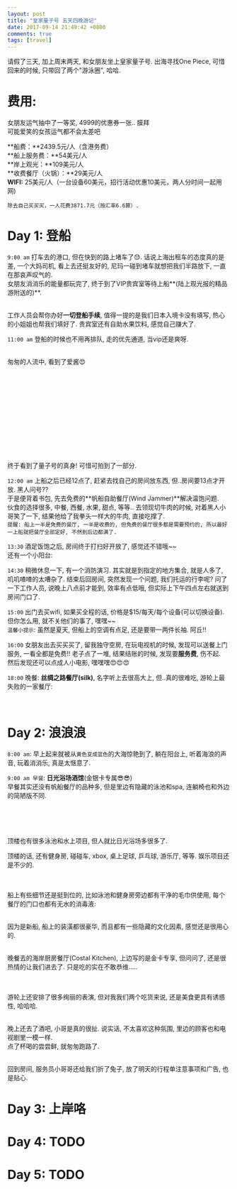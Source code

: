 ```yaml
---
layout: post
title: "皇家量子号 五天四晚游记"
date: 2017-09-14 21:49:42 +0800
comments: true
tags: [travel]
---
```


请假了三天, 加上周末两天, 和女朋友坐上皇家量子号. 出海寻找One Piece, 可惜回来的时候, 只带回了两个"游泳圈", 哈哈.    
<!--more-->
 
  



# 费用: 
女朋友运气抽中了一等奖, 4999的优惠券一张.. 膜拜   
可能爱笑的女孩运气都不会太差吧   
<img style="max-height:200px" class="lazy" data-original="/images/blog/170914_quantans_of_the_seas/fee.jpg">   

**船费：**2439.5元/人（含港务费）  
**船上服务费：**54美元/人   
**岸上观光：**109美元/人   
**收费餐厅（火锅）：**29美元/人   
**WIFI:** 25美元/人（一台设备60美元，招行活动优惠10美元，两人分时间一起用网)

`除去自己买买买，一人花费3871.7元（按汇率6.6算）.  `



# Day 1: 登船
`9:00 am` 打车去的港口, 但在快到的路上堵车了😓. 话说上海出租车的态度真的是差, 一个大妈司机, 看上去还挺友好的, 尼玛一碰到堵车就想把我们半路放下, 一直在那哀声叹气的.   
女朋友消消乐的能量都玩完了, 终于到了VIP贵宾室等待上船**(陆上观光报的精品游附送的)**.   
<img style="max-height:300px" class="lazy" data-original="/images/blog/170914_quantans_of_the_seas/day1/day1_IMG_4168.PNG">
<img style="max-height:300px" class="lazy" data-original="/images/blog/170914_quantans_of_the_seas/day1/day1_vip_restroom.jpg">   

工作人员会帮你办好**一切登船手续**, 值得一提的是我们日本入境卡没有填写, 热心的小姐姐也帮我们填好了. 贵宾室还有自助水果饮料, 感觉自己赚大了.   
<img style="max-height:300px" class="lazy" data-original="/images/blog/170914_quantans_of_the_seas/day1/day1_vip_food.jpg">

`11:00 am` 登船的时候也不用再排队, 走的优先通道, 当vip还是爽呀.     
<img style="max-height:300px" class="lazy" data-original="/images/blog/170914_quantans_of_the_seas/day1/day1_vip_quickpass.jpg">
<img style="max-height:300px" class="lazy" data-original="/images/blog/170914_quantans_of_the_seas/day1/day1_vip_ad.jpg">   

匆匆的人流中, 看到了爱酱😍   
<img style="max-height:200px; height: 200px" class="lazy" data-original="/images/blog/170914_quantans_of_the_seas/day1/day1_aijiang.gif">
 
终于看到了量子号的真身! 可惜可拍到了一部分.    
<img style="max-height:350px" class="lazy" data-original="/images/blog/170914_quantans_of_the_seas/day1/day1_liangzi.jpg">   

`12:00 am` 上船之后已经12点了, 赶紧去找自己的房间放东西, 但..房间要13点才开放. 黑人问号??    
于是便背着书包, 先去免费的**帆船自助餐厅(Wind Jammer)**解决温饱问题.   
伙食的选择很多, 中餐, 西餐, 水果, 甜点, 等等.. 去领现切牛肉的时候, 对着黑人小哥笑了一下, 结果他给了我拳头一样大的牛肉, 直接吃撑了.   
`提醒: 船上一半是免费的餐厅, 一半是收费的, 但免费的餐厅很多都是需要预约的, 所以最好一上船就把餐厅全部定好, 不然到后边都满了. `    
<img style="max-height:300px" class="lazy" data-original="/images/blog/170914_quantans_of_the_seas/day1/day1_windjammer.jpg">   

`13:30` 酒足饭饱之后, 房间终于打扫好开放了, 感觉还不错哦~~    
<img style="max-height:300px" class="lazy" data-original="/images/blog/170914_quantans_of_the_seas/day1/day1_room.jpg">   
还有一个小阳台:   
<img style="max-height:300px" class="lazy" data-original="/images/blog/170914_quantans_of_the_seas/day1/day1_balcony.jpg">   

`14:30` 稍微休息一下, 有一个消防演习. 其实就是到指定的地方集合, 就是人多了, 叽叽喳喳的太嘈杂了. 结束后回房间, 突然发现一个问题, 我们托运的行李呢? 问了一下工作人员, 说晚上八点前才能到, 效率有点低哦, 但实际上下午四点左右就送到房间门口了.    
<img style="max-height:200px" class="lazy" data-original="/images/blog/170914_quantans_of_the_seas/day1/day1_baggage.jpg">   

`15:00` 出门去买wifi, 如果买全程的话, 价格是$15/每天/每个设备(可以切换设备).     
但你怎么用, 就不关他们的事了, 嘿嘿~~   
`温馨小提示`: 虽然是夏天, 但船上的空调有点足, 还是要带一两件长袖. 阿丘!!   
<img style="max-height:300px" class="lazy" data-original="/images/blog/170914_quantans_of_the_seas/day1/day1_wifi.jpg">   

`16:00` 女朋友出去买买买了, 留我独守空房, 在玩电视机的时候, 发现可以送餐上门服务, 一看全都是免费!! 老子点了一堆, 结果结账的时候, 发现要**服务费**, 伤不起.     
然后发现还可以点成人小电影, 嘿嘿嘿😍😍😍   

`18:00` 晚餐: **丝绸之路餐厅(silk)**, 名字听上去很高大上, 但..真的很难吃, 游轮上最失败的一家餐厅:    
<img style="max-height:200px" class="lazy" data-original="/images/blog/170914_quantans_of_the_seas/day1/day1_silk.jpg">
<img style="max-height:200px" class="lazy" data-original="/images/blog/170914_quantans_of_the_seas/day1/day1_silk1.jpg">   
<img style="max-height:200px" class="lazy" data-original="/images/blog/170914_quantans_of_the_seas/day1/day1_silk2.jpg">
<img style="max-height:200px" class="lazy" data-original="/images/blog/170914_quantans_of_the_seas/day1/day1_silk3.jpg">


# Day 2: 浪浪浪
`8:00 am`: 早上起来就被从`黄色变成蓝色`的大海惊艳到了, 躺在阳台上, 听着海浪的声音, 玩着消消乐, 真是太惬意了.       
<img style="max-height:300px" class="lazy" data-original="/images/blog/170914_quantans_of_the_seas/day2/day2_ocean.jpg">   

`9:00 am 早餐`: **日光浴场酒馆**(金银卡专属😎😎)       
早餐其实还没有帆船餐厅的品种多, 但是里边有隐藏的泳池和spa, 连躺椅也和外边的简陋版不同.   
<img style="max-height:250px" class="lazy" data-original="/images/blog/170914_quantans_of_the_seas/day2/day2_breakfast2.jpg">
<img style="max-height:250px" class="lazy" data-original="/images/blog/170914_quantans_of_the_seas/day2/day2_breakfast6.jpg">   
<img style="max-height:250px" class="lazy" data-original="/images/blog/170914_quantans_of_the_seas/day2/day2_breakfast3.jpg">
<img style="max-height:250px" class="lazy" data-original="/images/blog/170914_quantans_of_the_seas/day2/day2_breakfast7.jpg">   
<img style="max-height:250px" class="lazy" data-original="/images/blog/170914_quantans_of_the_seas/day2/day2_breakfast1.jpg">
<img style="max-height:250px" class="lazy" data-original="/images/blog/170914_quantans_of_the_seas/day2/day2_breakfast4.jpg">   
<img style="max-height:250px" class="lazy" data-original="/images/blog/170914_quantans_of_the_seas/day2/day2_breakfast.jpg">
<img style="max-height:250px" class="lazy" data-original="/images/blog/170914_quantans_of_the_seas/day2/day2_breakfast5.jpg">   

顶楼也有很多泳池和水上项目, 但人就比日光浴场多很多了.    
<img style="max-height:250px" class="lazy" data-original="/images/blog/170914_quantans_of_the_seas/day2/UNADJUSTEDNONRAW_thumb_3a49.jpg">      

顶楼的话, 还有健身房, 碰碰车, xbox, 桌上足球, 乒乓球, 游乐厅, 等等. 娱乐项目还是不少的.    
<img style="max-height:250px" class="lazy" data-original="/images/blog/170914_quantans_of_the_seas/day2/UNADJUSTEDNONRAW_thumb_3a54.jpg">
<img style="max-height:250px" class="lazy" data-original="/images/blog/170914_quantans_of_the_seas/day2/UNADJUSTEDNONRAW_thumb_3a59.jpg">   
<img style="max-height:250px" class="lazy" data-original="/images/blog/170914_quantans_of_the_seas/day2/UNADJUSTEDNONRAW_thumb_3ad8.jpg">
<img style="max-height:250px" class="lazy" data-original="/images/blog/170914_quantans_of_the_seas/day2/UNADJUSTEDNONRAW_thumb_3a55.jpg">   

船上有些细节还是挺到位的, 比如泳池和健身房旁边都有干净的毛巾供使用, 每个餐厅的门口也都有无水的消毒液:   
<img style="max-height:250px" class="lazy" data-original="/images/blog/170914_quantans_of_the_seas/day2/UNADJUSTEDNONRAW_thumb_3a54.jpg">
<img style="max-height:250px" class="lazy" data-original="/images/blog/170914_quantans_of_the_seas/day2/UNADJUSTEDNONRAW_thumb_3a59.jpg">   

因为是新船, 船上的装潢都很豪华, 而且都有一些隐藏的文化因素, 感觉还是很用心的.  
<img style="max-height:300px" class="lazy" data-original="/images/blog/170914_quantans_of_the_seas/day2/UNADJUSTEDNONRAW_thumb_3a6a.jpg">
<img style="max-height:300px" class="lazy" data-original="/images/blog/170914_quantans_of_the_seas/day2/UNADJUSTEDNONRAW_thumb_3a73.jpg">
<img style="max-height:300px" class="lazy" data-original="/images/blog/170914_quantans_of_the_seas/day2/UNADJUSTEDNONRAW_thumb_3a7e.jpg">   
<img style="max-height:250px" class="lazy" data-original="/images/blog/170914_quantans_of_the_seas/day2/UNADJUSTEDNONRAW_thumb_3a67.jpg">  

晚餐去的海岸厨房餐厅(Costal Kitchen), 上边写的是金卡专享, 但问问了, 还是很热情的让我们进去了. 只是吃的实在不敢恭维.....    
<img style="max-height:250px" class="lazy" data-original="/images/blog/170914_quantans_of_the_seas/day2/UNADJUSTEDNONRAW_thumb_3a98.jpg">
<img style="max-height:250px" class="lazy" data-original="/images/blog/170914_quantans_of_the_seas/day2/UNADJUSTEDNONRAW_thumb_3a99.jpg">  
<img style="max-height:250px" class="lazy" data-original="/images/blog/170914_quantans_of_the_seas/day2/UNADJUSTEDNONRAW_thumb_3aa1.jpg">
<img style="max-height:250px" class="lazy" data-original="/images/blog/170914_quantans_of_the_seas/day2/UNADJUSTEDNONRAW_thumb_3aa3.jpg">  

游轮上还安排了很多绚丽的表演, 但对我我们两个吃货来说, 还是美食更具有诱惑性, 哈哈哈.   
<img style="max-height:250px" class="lazy" data-original="/images/blog/170914_quantans_of_the_seas/day2/UNADJUSTEDNONRAW_thumb_3aa7.jpg">
<img style="max-height:250px" class="lazy" data-original="/images/blog/170914_quantans_of_the_seas/day2/UNADJUSTEDNONRAW_thumb_3aa8.jpg">  

晚上还去了酒吧, 小哥是真的很扯. 说实话, 不太喜欢这种氛围, 里边的顾客也和电视剧里一模一样.   
点了杯喝的尝尝鲜, 就匆匆跑路了.   
<img style="max-height:250px" class="lazy" data-original="/images/blog/170914_quantans_of_the_seas/day2/UNADJUSTEDNONRAW_thumb_3aab.jpg">
<img style="max-height:250px" class="lazy" data-original="/images/blog/170914_quantans_of_the_seas/day2/UNADJUSTEDNONRAW_thumb_3aad.jpg">  

回到房间, 服务员小哥哥还给我们折了兔子, 放了明天的行程单注意事项和广告, 也是贴心.    
<img style="max-height:250px" class="lazy" data-original="/images/blog/170914_quantans_of_the_seas/day2/UNADJUSTEDNONRAW_thumb_3aae.jpg">  


# Day 3: 上岸咯




# Day 4: TODO



# Day 5: TODO



<!--# 最后:
想看详情的话: 从女朋友角度的游记!!!!(1K+的收藏, 膜拜..)    
[https://post.smzdm.com/p/599575/](https://post.smzdm.com/p/599575/)  -->  







